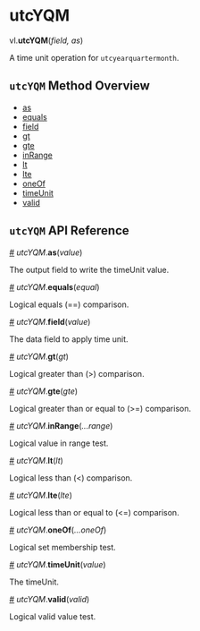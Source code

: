 # utcYQM

vl.<b>utcYQM</b>(<em>field, as</em>)

A time unit operation for <code>utcyearquartermonth</code>.

## <code>utcYQM</code> Method Overview

* <a href="#as">as</a>
* <a href="#equals">equals</a>
* <a href="#field">field</a>
* <a href="#gt">gt</a>
* <a href="#gte">gte</a>
* <a href="#inRange">inRange</a>
* <a href="#lt">lt</a>
* <a href="#lte">lte</a>
* <a href="#oneOf">oneOf</a>
* <a href="#timeUnit">timeUnit</a>
* <a href="#valid">valid</a>

## <code>utcYQM</code> API Reference

<a id="as" href="#as">#</a>
<em>utcYQM</em>.<b>as</b>(<em>value</em>)

The output field to write the timeUnit value.

<a id="equals" href="#equals">#</a>
<em>utcYQM</em>.<b>equals</b>(<em>equal</em>)

Logical equals (==) comparison.

<a id="field" href="#field">#</a>
<em>utcYQM</em>.<b>field</b>(<em>value</em>)

The data field to apply time unit.

<a id="gt" href="#gt">#</a>
<em>utcYQM</em>.<b>gt</b>(<em>gt</em>)

Logical greater than (>) comparison.

<a id="gte" href="#gte">#</a>
<em>utcYQM</em>.<b>gte</b>(<em>gte</em>)

Logical greater than or equal to (>=) comparison.

<a id="inRange" href="#inRange">#</a>
<em>utcYQM</em>.<b>inRange</b>(<em>...range</em>)

Logical value in range test.

<a id="lt" href="#lt">#</a>
<em>utcYQM</em>.<b>lt</b>(<em>lt</em>)

Logical less than (<) comparison.

<a id="lte" href="#lte">#</a>
<em>utcYQM</em>.<b>lte</b>(<em>lte</em>)

Logical less than or equal to (<=) comparison.

<a id="oneOf" href="#oneOf">#</a>
<em>utcYQM</em>.<b>oneOf</b>(<em>...oneOf</em>)

Logical set membership test.

<a id="timeUnit" href="#timeUnit">#</a>
<em>utcYQM</em>.<b>timeUnit</b>(<em>value</em>)

The timeUnit.

<a id="valid" href="#valid">#</a>
<em>utcYQM</em>.<b>valid</b>(<em>valid</em>)

Logical valid value test.

